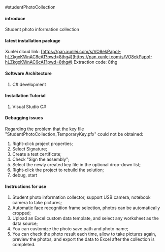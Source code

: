 #studentPhotoCollection

#### introduce

Student photo information collection

#### latest installation package

Xunlei cloud link: [https://pan.xunlei.com/s/VO8ekPapoI-hLZkgxKWnAC6cA1?pwd=8thg#](https://pan.xunlei.com/s/VO8ekPapoI-hLZkgxKWnAC6cA1?pwd=8thg#)
Extraction code: 8thg

#### Software Architecture

1. C# development


#### Installation Tutorial

1. Visual Studio C#



#### Debugging issues

Regarding the problem that the key file "StudentPhotoCollection_TemporaryKey.pfx" could not be obtained:

1. Right-click project properties;
2. Select Signature;
3. Create a test certificate;
4. Check "Sign the assembly";
5. Select the newly created key file in the optional drop-down list;
6. Right-click the project to rebuild the solution;
7. debug, start


#### Instructions for use

1. Student photo information collector, support USB camera, notebook camera to take pictures;
2. Automatic face recognition frame selection, photos can be automatically cropped;
3. Upload an Excel custom data template, and select any worksheet as the data source;
4. You can customize the photo save path and photo name;
5. You can check the photo result each time, allow to take pictures again, preview the photos, and export the data to Excel after the collection is completed.
